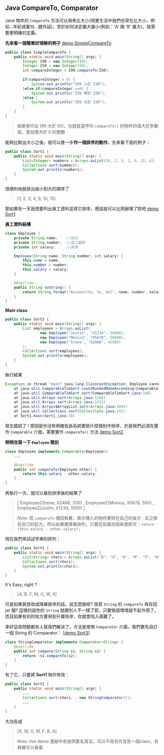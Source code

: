 ## Java CompareTo, Comparator

Java 物件的 `CompareTo` 方法可以用來比大小(現實生活中我們也常在比大小，例如...年紀或輩份...題外話)，至於如何決定誰大誰小(例如：'A' 跟 'B' 誰大)，就需要更明確的定義。

**先來看一個簡單好理解的例子** [demo SimpleCompareTo](http://tpcg.io/NiNOpd)
```java
public class SimpleCompareTo {
	public static void main(String[] args) {
        Integer I99 = new Integer(99);
        Integer I50 = new Integer(50);        
        int compareInteger = I99.compareTo(I50);
        
        if(compareInteger < 0) {
            System.out.println("I99 小於 I50");
        }else if(compareInteger ==0) {
            System.out.println("I99 等於 I50");
        }else {
            System.out.println("I99 大於 I50");
        }        
    }
}
```

> 結果會印出 I99 大於 I50，也就是當呼叫 `compareTo()` 的物件的值大於參數值，會回傳大於 0 的整數

能夠比較出大小之後，就可以進一步**作一個排序的動作**。先來看下面的例子： 
```java
public class Sort1 {
    public static void main(String[] args) {
        List<Integer> numbers = Arrays.asList(10, 2, 3, 1, 9, 15, 4);
        Collections.sort(numbers);
        System.out.println(numbers);
    }
}
```

很順利地就排出由小到大的順序了
> [1, 2, 3, 4, 9, 10, 15]

那如果有一天我想要列出員工資料並將它排序，應該就可以比照辦理了對吧 [demo Sort1](http://tpcg.io/KVlAjP)

**員工資料結構**
```java
class Employee {
    private String name;	//姓名
    private String number;	//員工編號
    private int salary;		//薪資

    Employee(String name, String number, int salary) {
        this.name = name;
        this.number = number;
        this.salary = salary;
    }

    @Override
    public String toString() {
        return String.format("Account(%s, %s, %d)", name, number, salary);
    } 
}
```

**Main class**
```java
public class Sort2 {
	public static void main(String[] args) {
        List employees = Arrays.asList(
                new Employee("Justin", "X1234", 34000),
                new Employee("Monica", "X5678", 50000),
                new Employee("Irene", "X2468", 42000)
        );
        Collections.sort(employees);
        System.out.println(employees);
    }
}
```

執行結果
```java
Exception in thread "main" java.lang.ClassCastException: Employee cannot be cast to java.lang.Comparable
	at java.util.ComparableTimSort.countRunAndMakeAscending(ComparableTimSort.java:320)
	at java.util.ComparableTimSort.sort(ComparableTimSort.java:188)
	at java.util.Arrays.sort(Arrays.java:1246)
	at java.util.Arrays.sort(Arrays.java:1433)
	at java.util.Arrays$ArrayList.sort(Arrays.java:3895)
	at java.util.Collections.sort(Collections.java:141)
	at Sort1.main(Sort1.java:18)
```

發生錯誤了 ! 原因是你沒有明確告訴系統要依什麼規則作排序，於是我們必須先實作 `Comparable` 介面，需要實作 `compareTo()` 方法 [demo Sort2](http://tpcg.io/4r7PLb)

**稍稍改寫一下 `Employee` 類別** 
```java
class Employee implements Comparable<Employee>{
    ...

    @Override
    public int compareTo(Employee other) {
        return this.salary - other.salary;
    }
}
```

再執行一次，就可以看到排序後的結果了
> [ Employee2(Irene, X2468, 200) , Employee2(Monica, X5678, 500) , Employee2(Justin, X1234, 1000) ]

> _Note:_ 若 `compareTo` 傳回負數，表示傳入的物件要排在自己的後方 ; 反之排在自己的前方。所以如果要降冪排列，只要在前面加個負號即可：`return -(this.salary - other.salary);`

現在我們來試試字串的排列：
```java
public class Sort1 {
    public static void main(String[] args) {
        List<String> chars = Arrays.asList("B", "X", "A", "M", "F", "W", "O");
        Collections.sort(chars);
        System.out.println(chars);
    }
}
```

It's Easy, right ?
> [A, B, F, M, O, W, X]

可是如果我想改成降冪排序的話，該怎麼做呢? 改寫 `String` 的 `compareTo` 再存回 jar 檔? 這樣的話你的 `String` 就跟別人不一樣了耶，只要換個環境就不起作用了。而且如果有別的地方要用到升冪排序，你就會陷入兩難了。

幸好這些問題都有人幫我們解決了，方法是使用 `Comparator` 介面。我們要先自訂一個 String 的 Comparator： [[demo Sort3](http://tpcg.io/kZcoRq)]
```java
class StringComparator implements Comparator<String> {
    @Override
    public int compare(String s1, String s2) {
        return -s1.compareTo(s2);
    }
}
```

有了它，只要將 **Sort1** 稍作修改：
```java
public class Sort1 {
    public static void main(String[] args) {
        ...
        Collections.sort(chars, , new StringComparator());
        ...
    }
}
```

大功告成
> [X, W, O, M, F, B, A]

> _Note:_ live demo 連結中有提供匿名寫法，可以不用另外宣告一個class，有興趣可以看看
